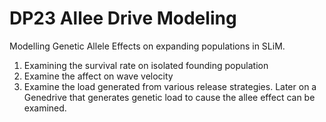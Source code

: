 # DP23 Allee Drive Modeling
 Modelling Genetic Allele Effects on expanding populations in SLiM. 
 1. Examining the survival rate on isolated founding population
 2. Examine the affect on wave velocity
 3. Examine the load generated from various release strategies.
 Later on a Genedrive that generates genetic load to cause the allee effect can be examined.
